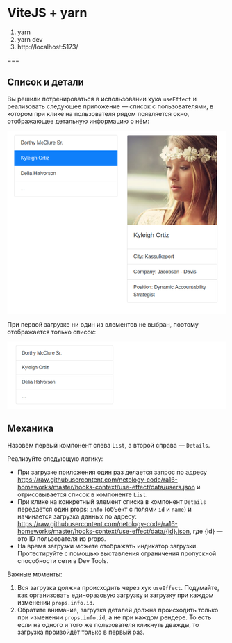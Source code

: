 # ViteJS + yarn
1. yarn
2. yarn dev
3. http://localhost:5173/

===

## Список и детали

Вы решили потренироваться в использовании хука `useEffect` и реализовать следующее приложение — список с пользователями, в котором при клике на пользователя рядом появляется окно, отображающее детальную информацию о нём:

![useEffect](./src/assets/use-effect.png)

При первой загрузке ни один из элементов не выбран, поэтому отображается только список:

![First load](./src/assets/first-load.png)

## Механика

Назовём первый компонент слева `List`, а второй справа — `Details`.

Реализуйте следующую логику:
* При загрузке приложения один раз делается запрос по адресу https://raw.githubusercontent.com/netology-code/ra16-homeworks/master/hooks-context/use-effect/data/users.json и отрисовывается список в компоненте `List`.
* При клике на конкретный элемент списка в компонент `Details` передаётся один props: `info` (объект с полями `id` и `name`) и начинается загрузка данных по адресу: https://raw.githubusercontent.com/netology-code/ra16-homeworks/master/hooks-context/use-effect/data/{id}.json, где {id} — это ID пользователя из props.
* На время загрузки можете отображать индикатор загрузки. Протестируйте с помощью выставления ограничения пропускной способности сети в Dev Tools.

Важные моменты:
1. Вся загрузка должна происходить через хук `useEffect`. Подумайте, как организовать единоразовую загрузку и загрузку при каждом изменении `props.info.id`.
1. Обратите внимание, загрузка деталей должна происходить только при изменении `props.info.id`, а не при каждом рендере. То есть если на одного и того же пользователя кликнуть дважды, то загрузка произойдёт только в первый раз.
